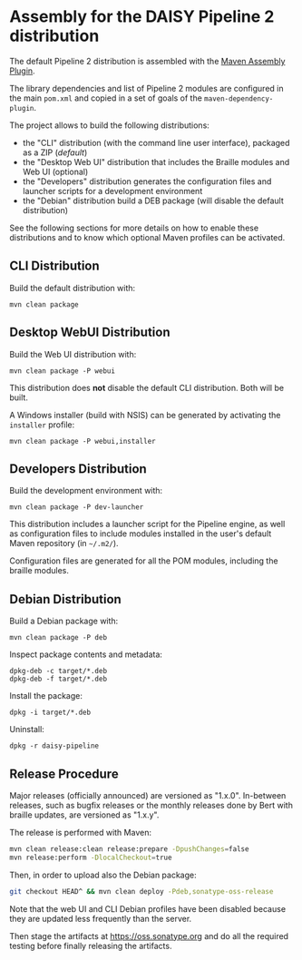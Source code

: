 Assembly for the DAISY Pipeline 2 distribution
==============================================

The default Pipeline 2 distribution is assembled with the [Maven Assembly Plugin](http://maven.apache.org/plugins/maven-assembly-plugin/). 

The library dependencies and list of Pipeline 2 modules are configured in the main `pom.xml` and copied in a set of goals of the `maven-dependency-plugin`.

The project allows to build the following distributions:

 - the "CLI" distribution (with the command line user interface), packaged as a ZIP (_default_)
 - the "Desktop Web UI" distribution that includes the Braille modules and Web UI (optional)
 - the "Developers" distribution generates the configuration files and launcher scripts for a development environment
 - the "Debian" distribution build a DEB package (will disable the default distribution)

See the following sections for more details on how to enable these distributions and to know which optional Maven profiles can be activated.


CLI Distribution
----------------

Build the default distribution with:

	mvn clean package

Desktop WebUI  Distribution
---------------------------

Build the Web UI distribution with:

    mvn clean package -P webui

This distribution does **not** disable the default CLI distribution. Both will be built.

A Windows installer (build with NSIS) can be generated by activating the `installer` profile:

    mvn clean package -P webui,installer


Developers Distribution
-----------------------

Build the development environment with:

    mvn clean package -P dev-launcher

This distribution includes a launcher script for the Pipeline engine, as well as configuration files to include
modules installed in the user's default Maven repository (in `~/.m2/`).

Configuration files are generated for all the POM modules, including the braille modules.
    
Debian Distribution
-------------------

Build a Debian package with:

    mvn clean package -P deb

Inspect package contents and metadata:

    dpkg-deb -c target/*.deb
    dpkg-deb -f target/*.deb

Install the package:

    dpkg -i target/*.deb

Uninstall:

    dpkg -r daisy-pipeline


Release Procedure
-----------------
Major releases (officially announced) are versioned as "1.x.0". In-between releases, such as
bugfix releases or the monthly releases done by Bert with braille updates, are versioned as "1.x.y".

The release is performed with Maven:

```sh
mvn clean release:clean release:prepare -DpushChanges=false
mvn release:perform -DlocalCheckout=true
```

Then, in order to upload also the Debian package:

```sh
git checkout HEAD^ && mvn clean deploy -Pdeb,sonatype-oss-release
```

Note that the web UI and CLI Debian profiles have been disabled because they are updated less
frequently than the server.

Then stage the artifacts at https://oss.sonatype.org and do all the required testing before finally
releasing the artifacts.
